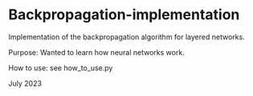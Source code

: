 # Backpropagation-implementation

Implementation of the backpropagation algorithm for layered networks.

Purpose: Wanted to learn how neural networks work.

How to use: see how_to_use.py

July 2023
